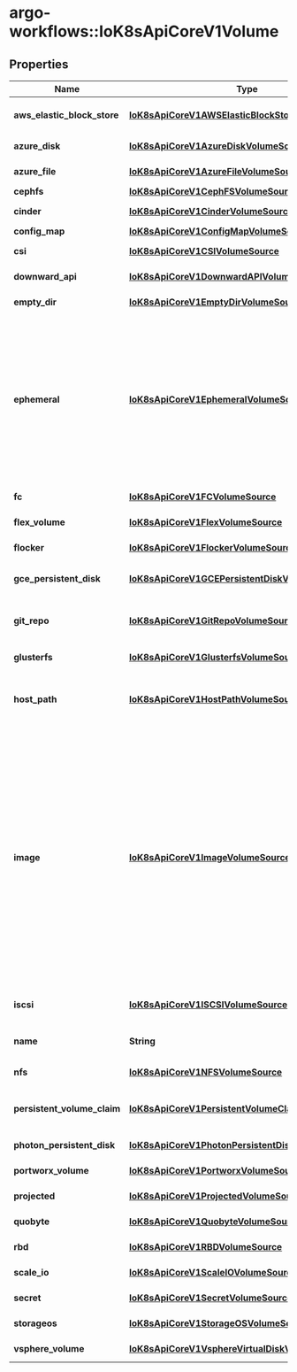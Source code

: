 # argo-workflows::IoK8sApiCoreV1Volume

## Properties
Name | Type | Description | Notes
------------ | ------------- | ------------- | -------------
**aws_elastic_block_store** | [**IoK8sApiCoreV1AWSElasticBlockStoreVolumeSource**](IoK8sApiCoreV1AWSElasticBlockStoreVolumeSource.md) | awsElasticBlockStore represents an AWS Disk resource that is attached to a kubelet&#39;s host machine and then exposed to the pod. More info: https://kubernetes.io/docs/concepts/storage/volumes#awselasticblockstore | [optional] 
**azure_disk** | [**IoK8sApiCoreV1AzureDiskVolumeSource**](IoK8sApiCoreV1AzureDiskVolumeSource.md) | azureDisk represents an Azure Data Disk mount on the host and bind mount to the pod. | [optional] 
**azure_file** | [**IoK8sApiCoreV1AzureFileVolumeSource**](IoK8sApiCoreV1AzureFileVolumeSource.md) | azureFile represents an Azure File Service mount on the host and bind mount to the pod. | [optional] 
**cephfs** | [**IoK8sApiCoreV1CephFSVolumeSource**](IoK8sApiCoreV1CephFSVolumeSource.md) | cephFS represents a Ceph FS mount on the host that shares a pod&#39;s lifetime | [optional] 
**cinder** | [**IoK8sApiCoreV1CinderVolumeSource**](IoK8sApiCoreV1CinderVolumeSource.md) | cinder represents a cinder volume attached and mounted on kubelets host machine. More info: https://examples.k8s.io/mysql-cinder-pd/README.md | [optional] 
**config_map** | [**IoK8sApiCoreV1ConfigMapVolumeSource**](IoK8sApiCoreV1ConfigMapVolumeSource.md) | configMap represents a configMap that should populate this volume | [optional] 
**csi** | [**IoK8sApiCoreV1CSIVolumeSource**](IoK8sApiCoreV1CSIVolumeSource.md) | csi (Container Storage Interface) represents ephemeral storage that is handled by certain external CSI drivers (Beta feature). | [optional] 
**downward_api** | [**IoK8sApiCoreV1DownwardAPIVolumeSource**](IoK8sApiCoreV1DownwardAPIVolumeSource.md) | downwardAPI represents downward API about the pod that should populate this volume | [optional] 
**empty_dir** | [**IoK8sApiCoreV1EmptyDirVolumeSource**](IoK8sApiCoreV1EmptyDirVolumeSource.md) | emptyDir represents a temporary directory that shares a pod&#39;s lifetime. More info: https://kubernetes.io/docs/concepts/storage/volumes#emptydir | [optional] 
**ephemeral** | [**IoK8sApiCoreV1EphemeralVolumeSource**](IoK8sApiCoreV1EphemeralVolumeSource.md) | ephemeral represents a volume that is handled by a cluster storage driver. The volume&#39;s lifecycle is tied to the pod that defines it - it will be created before the pod starts, and deleted when the pod is removed.  Use this if: a) the volume is only needed while the pod runs, b) features of normal volumes like restoring from snapshot or capacity    tracking are needed, c) the storage driver is specified through a storage class, and d) the storage driver supports dynamic volume provisioning through    a PersistentVolumeClaim (see EphemeralVolumeSource for more    information on the connection between this volume type    and PersistentVolumeClaim).  Use PersistentVolumeClaim or one of the vendor-specific APIs for volumes that persist for longer than the lifecycle of an individual pod.  Use CSI for light-weight local ephemeral volumes if the CSI driver is meant to be used that way - see the documentation of the driver for more information.  A pod can use both types of ephemeral volumes and persistent volumes at the same time. | [optional] 
**fc** | [**IoK8sApiCoreV1FCVolumeSource**](IoK8sApiCoreV1FCVolumeSource.md) | fc represents a Fibre Channel resource that is attached to a kubelet&#39;s host machine and then exposed to the pod. | [optional] 
**flex_volume** | [**IoK8sApiCoreV1FlexVolumeSource**](IoK8sApiCoreV1FlexVolumeSource.md) | flexVolume represents a generic volume resource that is provisioned/attached using an exec based plugin. | [optional] 
**flocker** | [**IoK8sApiCoreV1FlockerVolumeSource**](IoK8sApiCoreV1FlockerVolumeSource.md) | flocker represents a Flocker volume attached to a kubelet&#39;s host machine. This depends on the Flocker control service being running | [optional] 
**gce_persistent_disk** | [**IoK8sApiCoreV1GCEPersistentDiskVolumeSource**](IoK8sApiCoreV1GCEPersistentDiskVolumeSource.md) | gcePersistentDisk represents a GCE Disk resource that is attached to a kubelet&#39;s host machine and then exposed to the pod. More info: https://kubernetes.io/docs/concepts/storage/volumes#gcepersistentdisk | [optional] 
**git_repo** | [**IoK8sApiCoreV1GitRepoVolumeSource**](IoK8sApiCoreV1GitRepoVolumeSource.md) | gitRepo represents a git repository at a particular revision. DEPRECATED: GitRepo is deprecated. To provision a container with a git repo, mount an EmptyDir into an InitContainer that clones the repo using git, then mount the EmptyDir into the Pod&#39;s container. | [optional] 
**glusterfs** | [**IoK8sApiCoreV1GlusterfsVolumeSource**](IoK8sApiCoreV1GlusterfsVolumeSource.md) | glusterfs represents a Glusterfs mount on the host that shares a pod&#39;s lifetime. More info: https://examples.k8s.io/volumes/glusterfs/README.md | [optional] 
**host_path** | [**IoK8sApiCoreV1HostPathVolumeSource**](IoK8sApiCoreV1HostPathVolumeSource.md) | hostPath represents a pre-existing file or directory on the host machine that is directly exposed to the container. This is generally used for system agents or other privileged things that are allowed to see the host machine. Most containers will NOT need this. More info: https://kubernetes.io/docs/concepts/storage/volumes#hostpath | [optional] 
**image** | [**IoK8sApiCoreV1ImageVolumeSource**](IoK8sApiCoreV1ImageVolumeSource.md) | image represents an OCI object (a container image or artifact) pulled and mounted on the kubelet&#39;s host machine. The volume is resolved at pod startup depending on which PullPolicy value is provided:  - Always: the kubelet always attempts to pull the reference. Container creation will fail If the pull fails. - Never: the kubelet never pulls the reference and only uses a local image or artifact. Container creation will fail if the reference isn&#39;t present. - IfNotPresent: the kubelet pulls if the reference isn&#39;t already present on disk. Container creation will fail if the reference isn&#39;t present and the pull fails.  The volume gets re-resolved if the pod gets deleted and recreated, which means that new remote content will become available on pod recreation. A failure to resolve or pull the image during pod startup will block containers from starting and may add significant latency. Failures will be retried using normal volume backoff and will be reported on the pod reason and message. The types of objects that may be mounted by this volume are defined by the container runtime implementation on a host machine and at minimum must include all valid types supported by the container image field. The OCI object gets mounted in a single directory (spec.containers[*].volumeMounts.mountPath) by merging the manifest layers in the same way as for container images. The volume will be mounted read-only (ro) and non-executable files (noexec). Sub path mounts for containers are not supported (spec.containers[*].volumeMounts.subpath). The field spec.securityContext.fsGroupChangePolicy has no effect on this volume type. | [optional] 
**iscsi** | [**IoK8sApiCoreV1ISCSIVolumeSource**](IoK8sApiCoreV1ISCSIVolumeSource.md) | iscsi represents an ISCSI Disk resource that is attached to a kubelet&#39;s host machine and then exposed to the pod. More info: https://examples.k8s.io/volumes/iscsi/README.md | [optional] 
**name** | **String** | name of the volume. Must be a DNS_LABEL and unique within the pod. More info: https://kubernetes.io/docs/concepts/overview/working-with-objects/names/#names | 
**nfs** | [**IoK8sApiCoreV1NFSVolumeSource**](IoK8sApiCoreV1NFSVolumeSource.md) | nfs represents an NFS mount on the host that shares a pod&#39;s lifetime More info: https://kubernetes.io/docs/concepts/storage/volumes#nfs | [optional] 
**persistent_volume_claim** | [**IoK8sApiCoreV1PersistentVolumeClaimVolumeSource**](IoK8sApiCoreV1PersistentVolumeClaimVolumeSource.md) | persistentVolumeClaimVolumeSource represents a reference to a PersistentVolumeClaim in the same namespace. More info: https://kubernetes.io/docs/concepts/storage/persistent-volumes#persistentvolumeclaims | [optional] 
**photon_persistent_disk** | [**IoK8sApiCoreV1PhotonPersistentDiskVolumeSource**](IoK8sApiCoreV1PhotonPersistentDiskVolumeSource.md) | photonPersistentDisk represents a PhotonController persistent disk attached and mounted on kubelets host machine | [optional] 
**portworx_volume** | [**IoK8sApiCoreV1PortworxVolumeSource**](IoK8sApiCoreV1PortworxVolumeSource.md) | portworxVolume represents a portworx volume attached and mounted on kubelets host machine | [optional] 
**projected** | [**IoK8sApiCoreV1ProjectedVolumeSource**](IoK8sApiCoreV1ProjectedVolumeSource.md) | projected items for all in one resources secrets, configmaps, and downward API | [optional] 
**quobyte** | [**IoK8sApiCoreV1QuobyteVolumeSource**](IoK8sApiCoreV1QuobyteVolumeSource.md) | quobyte represents a Quobyte mount on the host that shares a pod&#39;s lifetime | [optional] 
**rbd** | [**IoK8sApiCoreV1RBDVolumeSource**](IoK8sApiCoreV1RBDVolumeSource.md) | rbd represents a Rados Block Device mount on the host that shares a pod&#39;s lifetime. More info: https://examples.k8s.io/volumes/rbd/README.md | [optional] 
**scale_io** | [**IoK8sApiCoreV1ScaleIOVolumeSource**](IoK8sApiCoreV1ScaleIOVolumeSource.md) | scaleIO represents a ScaleIO persistent volume attached and mounted on Kubernetes nodes. | [optional] 
**secret** | [**IoK8sApiCoreV1SecretVolumeSource**](IoK8sApiCoreV1SecretVolumeSource.md) | secret represents a secret that should populate this volume. More info: https://kubernetes.io/docs/concepts/storage/volumes#secret | [optional] 
**storageos** | [**IoK8sApiCoreV1StorageOSVolumeSource**](IoK8sApiCoreV1StorageOSVolumeSource.md) | storageOS represents a StorageOS volume attached and mounted on Kubernetes nodes. | [optional] 
**vsphere_volume** | [**IoK8sApiCoreV1VsphereVirtualDiskVolumeSource**](IoK8sApiCoreV1VsphereVirtualDiskVolumeSource.md) | vsphereVolume represents a vSphere volume attached and mounted on kubelets host machine | [optional] 



